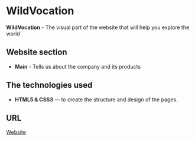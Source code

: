 # WildVocation

**WildVocation**  - The visual part of the website that will help you explore the world

## Website section 
- **Main** - Tells us about the company and its products

## The technologies used
- **HTML5 & CSS3** — to create the structure and design of the pages.

## URL
[Website](https://pavelbuiko04.github.io/wild-vocation/index.html#)
